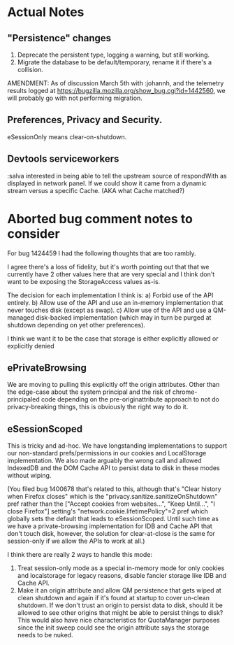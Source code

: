 # Actual Notes

## "Persistence" changes

1. Deprecate the persistent type, logging a warning, but still working.
2. Migrate the database to be default/temporary, rename it if there's a
   collision.

AMENDMENT: As of discussion March 5th with :johannh, and the telemetry
results logged at https://bugzilla.mozilla.org/show_bug.cgi?id=1442560,
we will probably go with not performing migration.

## Preferences, Privacy and Security.

eSessionOnly means clear-on-shutdown.

## Devtools serviceworkers

:salva interested in being able to tell the upstream source of respondWith as
displayed in network panel.  If we could show it came from a dynamic stream
versus a specific Cache.  (AKA what Cache matched?)


# Aborted bug comment notes to consider
For bug 1424459 I had the following thoughts that are too rambly.

I agree there's a loss of fidelity, but it's worth pointing out that that we currently have 2 other values here that are very special and I think don't want to be exposing the StorageAccess values as-is.

The decision for each implementation I think is:
a) Forbid use of the API entirely.
b) Allow use of the API and use an in-memory implementation that never touches disk (except as swap).
c) Allow use of the API and use a QM-managed disk-backed implementation (which may in turn be purged at shutdown depending on yet other preferences).



  I think we want it to be the case that storage is either explicitly allowed or explicitly denied

## ePrivateBrowsing ##

We are moving to pulling this explicitly off the origin attributes.  Other than the edge-case about the system principal and the risk of chrome-principaled code depending on the pre-originattribute approach to not do privacy-breaking things, this is obviously the right way to do it.

## eSessionScoped ##

This is tricky and ad-hoc.  We have longstanding implementations to support our non-standard prefs/permissions in our cookies and LocalStorage implementation.  We also made arguably the wrong call and allowed IndexedDB and the DOM Cache API to persist data to disk in these modes without wiping.

(You filed bug 1400678 that's related to this, although that's "Clear history when Firefox closes" which is the "privacy.sanitize.sanitizeOnShutdown" pref rather than the ["Accept cookies from websites...", "Keep Until...", "I close Firefox"] setting's "network.cookie.lifetimePolicy"=2 pref which globally sets the default that leads to eSessionScoped.  Until such time as we have a private-browsing implementation for IDB and Cache API that don't touch disk, however, the solution for clear-at-close is the same for session-only if we allow the APIs to work at all.)

I think there are really 2 ways to handle this mode:
1) Treat session-only mode as a special in-memory mode for only cookies and localstorage for legacy reasons, disable fancier storage like IDB and Cache API.
2) Make it an origin attribute and allow QM persistence that gets wiped at clean shutdown and again if it's found at startup to cover un-clean shutdown.  If we don't trust an origin to persist data to disk, should it be allowed to see other origins that might be able to persist things to disk?  This would also have nice characteristics for QuotaManager purposes since the init sweep could see the origin attribute says the storage needs to be nuked.
